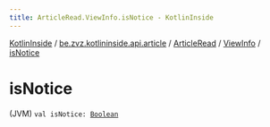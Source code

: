```yaml
---
title: ArticleRead.ViewInfo.isNotice - KotlinInside
---
```


[KotlinInside](../../../index.html) / [be.zvz.kotlininside.api.article](../../index.html) / [ArticleRead](../index.html) / [ViewInfo](index.html) / [isNotice](./is-notice.html)

# isNotice

(JVM) `val isNotice: `[`Boolean`](https://kotlinlang.org/api/latest/jvm/stdlib/kotlin/-boolean/index.html)